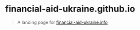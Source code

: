 # financial-aid-ukraine.github.io

> A landing page for [financial-aid-ukraine.info](https://financial-aid-ukraine.info)
